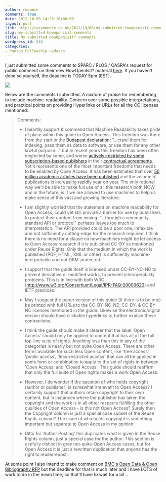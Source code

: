 ```yaml
---
author: rmounce
comments: true
date: 2012-10-08 14:23:18+00:00
layout: post
link: http://rossmounce.co.uk/2012/10/08/my-submitted-howopenisit-comments/
slug: my-submitted-howopenisit-comments
title: My submitted HowOpenIsIt? comments
wordpress_id: 549
categories:
- Panton Fellowship updates
---
```


I just submitted some comments to SPARC / PLOS / OASPA's request for public comment on their new HowOpenIsIt? material [here](http://www.arl.org/sparc/media/HowOpenIsIt.shtml). If you haven't done so yourself, the deadline is TODAY 5pm (EST).

[![](http://rossmounce.co.uk/wp-content/uploads/2012/10/sparc2.jpg)](http://rossmounce.co.uk/wp-content/uploads/2012/10/sparc2.jpg)

Below are the comments I submitted. A mixture of praise for remembering to include machine-readability. Concern over some possible interpretations, and practical points on providing Hyperlinks or URLs for all the CC licenses mentioned:







<blockquote>Comments:

* I heartily support & commend that Machine Readability takes pride of place within this guide to Open Access. This freedom was there from the start in the [Budapest declaration](http://www.soros.org/openaccess/read): "...crawl them for indexing, pass them as data to software, or use them for any other lawful purpose..." but in recent years this freedom has been often neglected by some, and worse [actively-restricted by some subscription-based publishers](http://www.guardian.co.uk/science/2012/may/23/text-mining-research-tool-forbidden) in their [contractual agreements](http://blogs.ch.cam.ac.uk/pmr/2011/11/25/the-scandal-of-publisher-forbidden-textmining-the-vision-denied/). Yet it represents one of the most important freedoms that needs to be enabled by Open Access. It has been estimated that over [50 million academic articles have been published](http://dx.doi.org/10.1087/20100308) and the volume of publications is increasing rapidly year on year. The only rational way we'll be able to make full use of all this research both NOW and in the future, is if we are allowed to use machines to help us make sense of this vast and growing literature.

* I am slightly worried that the statement on machine readability for Open Access, could yet still provide a barrier for use by publishers to protect their content from mining: "...through a community standard API or protocol" perhaps leaves too much to interpretation. The API provided could be a poor one, inflexible and not sufficiently cutting-edge for the research required. I think there is no need for a clause on how machines might be let access to Open Access research if it is published CC-BY as mentioned under Reuse Rights. Only that the medium in which the work is published (PDF, HTML, XML or other) is sufficiently machine-interpretable and not DRM-protected.

* I support that the guide itself is licensed under CC-BY-NC-ND to prevent derivative or modified works, to prevent interoperability problems. This is in line with both W3C (http://www.w3.org/Consortium/Legal/IPR-FAQ-20000620) and IETF practices.

* May I suggest the paper version of this guide (if there is to be one) be printed with full URLs to the CC-BY-NC-ND, CC-BY, & CC BY-NC licenses mentioned in the guide. Likewise the electronic/digital version should have clickable hyperlinks to further explain these contractions.

* I think the guide should make it clearer that the label 'Open Access' should only be applied to content that has all of the full top-line suite of rights. Anything less than this in any of the categories is nearly but not quite Open Access. There are other terms available for such less Open content, like 'free access', 'public access', 'less-restricted access' that can all be applied in some form or combination to apply to the set of rights in between 'Open Access' and 'Closed Access'. This guide should reaffirm that only the full suite of Open rights makes a work Open Access.

* However, I do wonder if the question of who holds copyright (author or publisher) is somewhat irrelevant to Open Access? I certainly support that authors retain copyright to their own content, but in instances where the publisher has taken the copyright and the work is in all other respects fulfilling the other qualities of Open Access - is this not Open Access? Surely then the Copyright column is just a special case subset of the Reuse Rights column? The issue of who holds copyright is something important but separate to Open Access in my opinion.

* Ditto for 'Author Posting' this duplicates what is given in the Reuse Rights column, just a special case for the author. This section is usefully distinct in grey not-quite-Open Access cases, but for Open Access it is just a rewritten duplication that *anyone* has the right to reuse/repost.</blockquote>




At some point I also intend to make comment on [BMC's Open Data & Open Bibliography RFP](http://blogs.biomedcentral.com/bmcblog/2012/09/10/put-the-open-in-open-data/) but the deadline for that is much later and I have LOTS of work to do in the mean time, so that'll have to wait for a bit...
